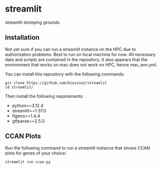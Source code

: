 # streamlit
streamlit stomping grounds

## Installation
Not yet sure if you can run a streamlit instance on the HPC due to authorization problems. Best to run on local machine for now. All necessary data and scripts are contained in the repository. It also appears that the environment that works on mac does not work on HPC, hence mac_env.yml.

You can install this repository with the following commands:

```
git clone https://github.com/biovino2/streamlit
cd streamlit/
```

Then install the following requirements:
- python==3.12.4
- streamlit==1.37.0
- figeno==1.4.4
- gtfparse==2.5.0 

## CCAN Plots
Run the following command to run a streamlit instance that shows CCAN plots for genes of your choice:

```
streamlit run ccan.py
```
